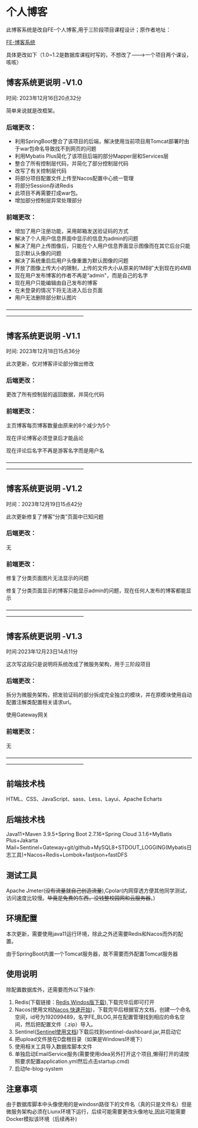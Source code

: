 # 个人博客

此博客系统是改自FE-个人博客,用于三阶段项目课程设计；原作者地址：

[FE-博客系统](https://gitee.com/gu_jun_mo/fe-blog-system)

具体更改如下（1.0~1.2是数据库课程时写的，不想改了--->一个项目两个课设，咳咳）

## 博客系统更说明   -V1.0

时间: 2023年12月16日20点32分

简单来说就是改框架。

### 后端更改：

- 利用SpringBoot整合了该项目的后端，解决使用当前项目用Tomcat部署时由于war包命名导致找不到网页的问题
- 利用Mybatis Plus简化了该项目后端的部分Mapper层和Services层
- 整合了所有控制层代码，并简化了部分控制层代码
- 改写了有关控制层代码
- 将部分项目配置文件上传至Nacos配置中心统一管理
- 将部分Session存进Redis
- 此项目不再需要打成war包。
- 增加部分控制层异常处理部分

### 前端更改：

- 增加了用户注册功能，采用邮箱发送验证码的方式
- 解决了个人用户信息界面中显示的信息为admin的问题
- 解决了用户上传图像后，只能在个人用户信息界面显示图像而在其它后台只能显示默认头像的问题
- 解决了系统重启后用户头像重置为默认图像的问题
- 开放了图像上传大小的限制，上传的文件大小从原来的1MB扩大到现在的4MB
- 现在用户发布博客的作者不再是“admin"，而是自己的名字
- 现在用户只能编辑由自己发布的博客
- 在未登录的情况下将无法进入后台页面
- 用户无法删除部分默认图片



———————————————————————————————————————————————————

## 博客系统更说明   -V1.1

时间: 2023年12月18日15点36分

此次更新，仅对博客评论部分做出修改

### 后端更改：

更改了所有控制层的返回数据，并简化代码

### 前端更改：

主页博客每页博客数量由原来的8个减少为5个

现在评论博客必须登录后才能品论

现在评论后名字不再是游客名字而是用户名

———————————————————————————————————————————————————

## 博客系统更说明   -V1.2

时间：2023年12月19日15点42分

此次更新修复了博客“分类”页面中已知问题

### 后端更改：

无

### 前端更改：

修复了分类页面图片无法显示的问题

修复了分类页面显示的博客只能显示admin的问题，现在任何人发布的博客都能显示

———————————————————————————————————————————————————

## 博客系统更说明   -V1.3

时间:2023年12月23日14点11分

这次写这段只是说明将系统改成了微服务架构，用于三阶段项目

### 后端更改：

拆分为微服务架构，把发验证码的部分拆成完全独立的模块，并在原模块使用自动配置注解类配置相关请求url。

使用Gateway网关

### 前端更改：

无

———————————————————————————————————————————————————

## 前端技术栈

HTML、CSS、JavaScript、sass、Less、Layui、Apache Echarts

## 后端技术栈

Java11+Maven 3.9.5+Spring Boot 2.7.16+Spring Cloud 3.1.6+MyBatis Plus+Jakarta  Mail+Sentinel+Gateway+git/github+MySQL8+STDOUT_LOGGING(Mybatis日志工具)+Nacos+Redis+Lombok+fastjson+fastDFS

## 测试工具

Apache Jmeter(~~没有流量就自己创造流量~~),Cpolar(内网穿透方便其他同学测试，访问速度比较慢。~~毕竟是免费的东西，没钱整校园网和云服务器~~。)

## 环境配置

本次更新，需要使用java11运行环境，除此之外还需要Redis和Nacos而外的配置。

由于SpringBoot内置一个Tomcat服务器，故不需要而外配置Tomcat服务器

## 使用说明

除配置数据库外，还需要而外以下操作:

1. Redis(下载链接：[Redis Windos版下载](https://github.com/tporadowski/redis/releases "Redis Windos版下载")),下载完毕后即可打开
2. Nacos(使用文档[Nacos 快速开始](https://nacos.io/zh-cn/docs/quick-start.html "Nacos 使用文档"))，下载完毕后根据官方文档，创建一个命名空间，id号为192099489，名字FE_BLOG,并在配置管理找到相应的命名空间，然后把配置文件（.zip）导入。
3. Sentinel([Sentinel使用文档](https://github.com/alibaba/Sentinel/wiki/%E4%BB%8B%E7%BB%8D))下载后找到sentinel-dashboard.jar,并启动它
3. 把upload文件放在D盘根目录（如果是Windows环境下）
4. 使用相关工具导入数据库脚本文件
5. 单独启动EmailService服务(需要使用idea另外打开这个项目,懒得打开的请按照要求配置application.yml然后点击startup.cmd)
6. 启动fe-blog-system

## 注意事项

由于数据库脚本中头像使用的是windosn路径下的文件名（真的只是文件名）但是微服务架构必须在Liunx环境下运行，后续可能需要更改头像地址,因此可能需要Docker模拟该环境（后续再补)










